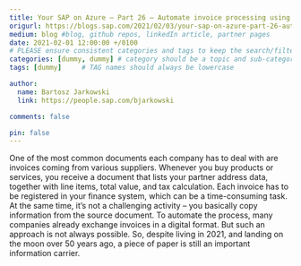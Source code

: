 ```yaml
---
title: Your SAP on Azure – Part 26 – Automate invoice processing using Azure Logic Apps and Cognitive Services
origurl: https://blogs.sap.com/2021/02/03/your-sap-on-azure-part-26-automate-invoice-processing-using-azure-logic-apps-and-cognitive-services/
medium: blog #blog, github repos, linkedIn article, partner pages
date: 2021-02-01 12:00:00 +/0100
# PLEASE ensure consistent categories and tags to keep the search/filtering meaningful!
categories: [dummy, dummy] # category should be a topic and sub-category primary product
tags: [dummy]     # TAG names should always be lowercase

author:
  name: Bartosz Jarkowski
  link: https://people.sap.com/bjarkowski

comments: false

pin: false
---
```

One of the most common documents each company has to deal with are invoices coming from various suppliers. Whenever you buy products or services, you receive a document that lists your partner address data, together with line items, total value, and tax calculation. Each invoice has to be registered in your finance system, which can be a time-consuming task. At the same time, it’s not a challenging activity – you basically copy information from the source document. To automate the process, many companies already exchange invoices in a digital format. But such an approach is not always possible. So, despite living in 2021, and landing on the moon over 50 years ago, a piece of paper is still an important information carrier.
